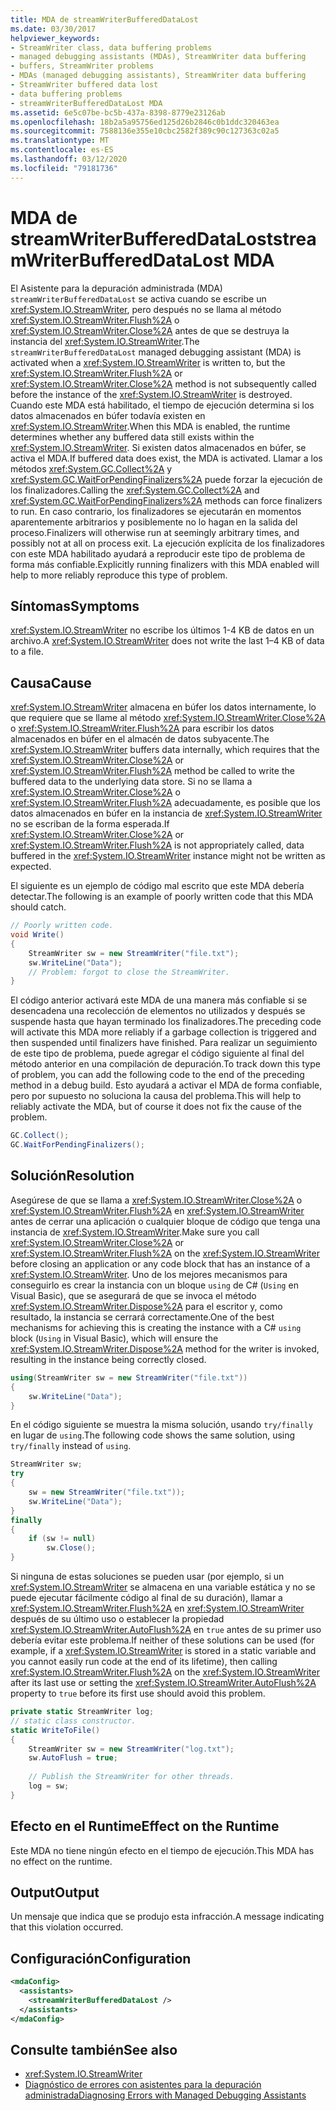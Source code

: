```yaml
---
title: MDA de streamWriterBufferedDataLost
ms.date: 03/30/2017
helpviewer_keywords:
- StreamWriter class, data buffering problems
- managed debugging assistants (MDAs), StreamWriter data buffering
- buffers, StreamWriter problems
- MDAs (managed debugging assistants), StreamWriter data buffering
- StreamWriter buffered data lost
- data buffering problems
- streamWriterBufferedDataLost MDA
ms.assetid: 6e5c07be-bc5b-437a-8398-8779e23126ab
ms.openlocfilehash: 18b2a5a95756ed125d26b2846c0b1ddc320463ea
ms.sourcegitcommit: 7588136e355e10cbc2582f389c90c127363c02a5
ms.translationtype: MT
ms.contentlocale: es-ES
ms.lasthandoff: 03/12/2020
ms.locfileid: "79181736"
---
```

# <a name="streamwriterbuffereddatalost-mda"></a><span data-ttu-id="b6dda-102">MDA de streamWriterBufferedDataLost</span><span class="sxs-lookup"><span data-stu-id="b6dda-102">streamWriterBufferedDataLost MDA</span></span>
<span data-ttu-id="b6dda-103">El Asistente para la depuración administrada (MDA) `streamWriterBufferedDataLost` se activa cuando se escribe un <xref:System.IO.StreamWriter>, pero después no se llama al método <xref:System.IO.StreamWriter.Flush%2A> o <xref:System.IO.StreamWriter.Close%2A> antes de que se destruya la instancia del <xref:System.IO.StreamWriter>.</span><span class="sxs-lookup"><span data-stu-id="b6dda-103">The `streamWriterBufferedDataLost` managed debugging assistant (MDA) is activated when a <xref:System.IO.StreamWriter> is written to, but the <xref:System.IO.StreamWriter.Flush%2A> or <xref:System.IO.StreamWriter.Close%2A> method is not subsequently called before the instance of the <xref:System.IO.StreamWriter> is destroyed.</span></span> <span data-ttu-id="b6dda-104">Cuando este MDA está habilitado, el tiempo de ejecución determina si los datos almacenados en búfer todavía existen en <xref:System.IO.StreamWriter>.</span><span class="sxs-lookup"><span data-stu-id="b6dda-104">When this MDA is enabled, the runtime determines whether any buffered data still exists within the <xref:System.IO.StreamWriter>.</span></span> <span data-ttu-id="b6dda-105">Si existen datos almacenados en búfer, se activa el MDA.</span><span class="sxs-lookup"><span data-stu-id="b6dda-105">If buffered data does exist, the MDA is activated.</span></span> <span data-ttu-id="b6dda-106">Llamar a los métodos <xref:System.GC.Collect%2A> y <xref:System.GC.WaitForPendingFinalizers%2A> puede forzar la ejecución de los finalizadores.</span><span class="sxs-lookup"><span data-stu-id="b6dda-106">Calling the <xref:System.GC.Collect%2A> and <xref:System.GC.WaitForPendingFinalizers%2A> methods can force finalizers to run.</span></span> <span data-ttu-id="b6dda-107">En caso contrario, los finalizadores se ejecutarán en momentos aparentemente arbitrarios y posiblemente no lo hagan en la salida del proceso.</span><span class="sxs-lookup"><span data-stu-id="b6dda-107">Finalizers will otherwise run at seemingly arbitrary times, and possibly not at all on process exit.</span></span> <span data-ttu-id="b6dda-108">La ejecución explícita de los finalizadores con este MDA habilitado ayudará a reproducir este tipo de problema de forma más confiable.</span><span class="sxs-lookup"><span data-stu-id="b6dda-108">Explicitly running finalizers with this MDA enabled will help to more reliably reproduce this type of problem.</span></span>  
  
## <a name="symptoms"></a><span data-ttu-id="b6dda-109">Síntomas</span><span class="sxs-lookup"><span data-stu-id="b6dda-109">Symptoms</span></span>  
 <span data-ttu-id="b6dda-110"><xref:System.IO.StreamWriter> no escribe los últimos 1-4 KB de datos en un archivo.</span><span class="sxs-lookup"><span data-stu-id="b6dda-110">A <xref:System.IO.StreamWriter> does not write the last 1–4 KB of data to a file.</span></span>  
  
## <a name="cause"></a><span data-ttu-id="b6dda-111">Causa</span><span class="sxs-lookup"><span data-stu-id="b6dda-111">Cause</span></span>  
 <span data-ttu-id="b6dda-112"><xref:System.IO.StreamWriter> almacena en búfer los datos internamente, lo que requiere que se llame al método <xref:System.IO.StreamWriter.Close%2A> o <xref:System.IO.StreamWriter.Flush%2A> para escribir los datos almacenados en búfer en el almacén de datos subyacente.</span><span class="sxs-lookup"><span data-stu-id="b6dda-112">The <xref:System.IO.StreamWriter> buffers data internally, which requires that the <xref:System.IO.StreamWriter.Close%2A> or <xref:System.IO.StreamWriter.Flush%2A> method be called to write the buffered data to the underlying data store.</span></span> <span data-ttu-id="b6dda-113">Si no se llama a <xref:System.IO.StreamWriter.Close%2A> o <xref:System.IO.StreamWriter.Flush%2A> adecuadamente, es posible que los datos almacenados en búfer en la instancia de <xref:System.IO.StreamWriter> no se escriban de la forma esperada.</span><span class="sxs-lookup"><span data-stu-id="b6dda-113">If <xref:System.IO.StreamWriter.Close%2A> or <xref:System.IO.StreamWriter.Flush%2A> is not appropriately called, data buffered in the <xref:System.IO.StreamWriter> instance might not be written as expected.</span></span>  
  
 <span data-ttu-id="b6dda-114">El siguiente es un ejemplo de código mal escrito que este MDA debería detectar.</span><span class="sxs-lookup"><span data-stu-id="b6dda-114">The following is an example of poorly written code that this MDA should catch.</span></span>  
  
```csharp  
// Poorly written code.  
void Write()
{  
    StreamWriter sw = new StreamWriter("file.txt");  
    sw.WriteLine("Data");  
    // Problem: forgot to close the StreamWriter.  
}  
```  
  
 <span data-ttu-id="b6dda-115">El código anterior activará este MDA de una manera más confiable si se desencadena una recolección de elementos no utilizados y después se suspende hasta que hayan terminado los finalizadores.</span><span class="sxs-lookup"><span data-stu-id="b6dda-115">The preceding code will activate this MDA more reliably if a garbage collection is triggered and then suspended until finalizers have finished.</span></span> <span data-ttu-id="b6dda-116">Para realizar un seguimiento de este tipo de problema, puede agregar el código siguiente al final del método anterior en una compilación de depuración.</span><span class="sxs-lookup"><span data-stu-id="b6dda-116">To track down this type of problem, you can add the following code to the end of the preceding method in a debug build.</span></span> <span data-ttu-id="b6dda-117">Esto ayudará a activar el MDA de forma confiable, pero por supuesto no soluciona la causa del problema.</span><span class="sxs-lookup"><span data-stu-id="b6dda-117">This will help to reliably activate the MDA, but of course it does not fix the cause of the problem.</span></span>  
  
```csharp
GC.Collect();  
GC.WaitForPendingFinalizers();  
```  
  
## <a name="resolution"></a><span data-ttu-id="b6dda-118">Solución</span><span class="sxs-lookup"><span data-stu-id="b6dda-118">Resolution</span></span>  
 <span data-ttu-id="b6dda-119">Asegúrese de que se llama a <xref:System.IO.StreamWriter.Close%2A> o <xref:System.IO.StreamWriter.Flush%2A> en <xref:System.IO.StreamWriter> antes de cerrar una aplicación o cualquier bloque de código que tenga una instancia de <xref:System.IO.StreamWriter>.</span><span class="sxs-lookup"><span data-stu-id="b6dda-119">Make sure you call <xref:System.IO.StreamWriter.Close%2A> or <xref:System.IO.StreamWriter.Flush%2A> on the <xref:System.IO.StreamWriter> before closing an application or any code block that has an instance of a <xref:System.IO.StreamWriter>.</span></span> <span data-ttu-id="b6dda-120">Uno de los mejores mecanismos para conseguirlo es crear la instancia con un bloque `using` de C# (`Using` en Visual Basic), que se asegurará de que se invoca el método <xref:System.IO.StreamWriter.Dispose%2A> para el escritor y, como resultado, la instancia se cerrará correctamente.</span><span class="sxs-lookup"><span data-stu-id="b6dda-120">One of the best mechanisms for achieving this is creating the instance with a C# `using` block (`Using` in Visual Basic), which will ensure the <xref:System.IO.StreamWriter.Dispose%2A> method for the writer is invoked, resulting in the instance being correctly closed.</span></span>  
  
```csharp
using(StreamWriter sw = new StreamWriter("file.txt"))
{  
    sw.WriteLine("Data");  
}  
```  
  
 <span data-ttu-id="b6dda-121">En el código siguiente se muestra la misma solución, usando `try/finally` en lugar de `using`.</span><span class="sxs-lookup"><span data-stu-id="b6dda-121">The following code shows the same solution, using `try/finally` instead of `using`.</span></span>  
  
```csharp
StreamWriter sw;  
try
{  
    sw = new StreamWriter("file.txt"));  
    sw.WriteLine("Data");  
}  
finally
{  
    if (sw != null)  
        sw.Close();  
}  
```  
  
 <span data-ttu-id="b6dda-122">Si ninguna de estas soluciones se pueden usar (por ejemplo, si un <xref:System.IO.StreamWriter> se almacena en una variable estática y no se puede ejecutar fácilmente código al final de su duración), llamar a <xref:System.IO.StreamWriter.Flush%2A> en <xref:System.IO.StreamWriter> después de su último uso o establecer la propiedad <xref:System.IO.StreamWriter.AutoFlush%2A> en `true` antes de su primer uso debería evitar este problema.</span><span class="sxs-lookup"><span data-stu-id="b6dda-122">If neither of these solutions can be used (for example, if a <xref:System.IO.StreamWriter> is stored in a static variable and you cannot easily run code at the end of its lifetime), then calling <xref:System.IO.StreamWriter.Flush%2A> on the <xref:System.IO.StreamWriter> after its last use or setting the <xref:System.IO.StreamWriter.AutoFlush%2A> property to `true` before its first use should avoid this problem.</span></span>  
  
```csharp
private static StreamWriter log;  
// static class constructor.  
static WriteToFile()
{  
    StreamWriter sw = new StreamWriter("log.txt");  
    sw.AutoFlush = true;  
  
    // Publish the StreamWriter for other threads.  
    log = sw;  
}  
```  
  
## <a name="effect-on-the-runtime"></a><span data-ttu-id="b6dda-123">Efecto en el Runtime</span><span class="sxs-lookup"><span data-stu-id="b6dda-123">Effect on the Runtime</span></span>  
 <span data-ttu-id="b6dda-124">Este MDA no tiene ningún efecto en el tiempo de ejecución.</span><span class="sxs-lookup"><span data-stu-id="b6dda-124">This MDA has no effect on the runtime.</span></span>  
  
## <a name="output"></a><span data-ttu-id="b6dda-125">Output</span><span class="sxs-lookup"><span data-stu-id="b6dda-125">Output</span></span>  
 <span data-ttu-id="b6dda-126">Un mensaje que indica que se produjo esta infracción.</span><span class="sxs-lookup"><span data-stu-id="b6dda-126">A message indicating that this violation occurred.</span></span>  
  
## <a name="configuration"></a><span data-ttu-id="b6dda-127">Configuración</span><span class="sxs-lookup"><span data-stu-id="b6dda-127">Configuration</span></span>  
  
```xml  
<mdaConfig>  
  <assistants>  
    <streamWriterBufferedDataLost />  
  </assistants>  
</mdaConfig>  
```  
  
## <a name="see-also"></a><span data-ttu-id="b6dda-128">Consulte también</span><span class="sxs-lookup"><span data-stu-id="b6dda-128">See also</span></span>

- <xref:System.IO.StreamWriter>
- [<span data-ttu-id="b6dda-129">Diagnóstico de errores con asistentes para la depuración administrada</span><span class="sxs-lookup"><span data-stu-id="b6dda-129">Diagnosing Errors with Managed Debugging Assistants</span></span>](diagnosing-errors-with-managed-debugging-assistants.md)
